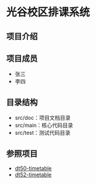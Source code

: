 # 光谷校区排课系统

## 项目介绍

## 项目成员
* 张三
* 李四

## 目录结构
* src/doc：项目文档目录
* src/main：核心代码目录
* src/test：测试代码目录

## 参照项目

* [dt50-timetable](https://github.com/whggbdqn/dt50-timetable)
* [dt52-timetable](https://github.com/whggbdqn/dt52-timetable)